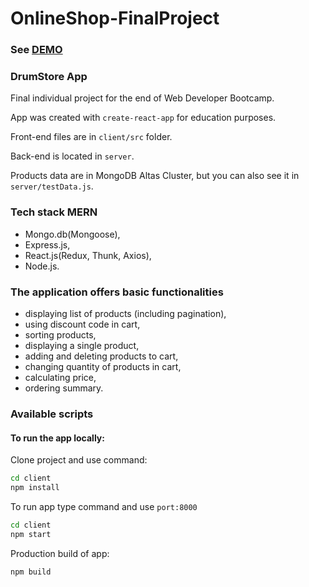 # OnlineShop-FinalProject

### See [DEMO](https://drumstore.netlify.com/)

### DrumStore App

Final individual project for the end of Web Developer Bootcamp.

App was created with `create-react-app` for education purposes.

Front-end files are in `client/src` folder.

Back-end is located in `server`.

Products data are in MongoDB Altas Cluster, but you can also see it in `server/testData.js`.

### Tech stack MERN

- Mongo.db(Mongoose),
- Express.js,
- React.js(Redux, Thunk, Axios),
- Node.js.

### The application offers basic functionalities

- displaying list of products (including pagination),
- using discount code in cart,
- sorting products,
- displaying a single product,
- adding and deleting products to cart,
- changing quantity of products in cart,
- calculating price,
- ordering summary.

### Available scripts

#### To run the app locally:

Clone project and use command:

```bash
cd client
npm install
```

To run app type command and use `port:8000`

```bash
cd client
npm start
```

Production build of app:

```bash
npm build
```
